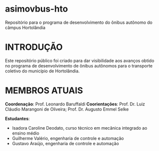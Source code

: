 # asimovbus-hto
Repositório para o programa de desenvolvimento do ônibus autônomo do câmpus Hortolândia

# INTRODUÇÃO
Este repositório público foi criado para dar visibilidade aos avanços obtido no programa de desenvolvimento de ônibus autônomos para o transporte coletivo do município de Hortolândia.

# MEMBROS ATUAIS

**Coordenação**: Prof. Leonardo Baruffaldi
**Coorientações**: Prof. Dr. Luiz Cláudio Marangoni de Oliveira; Prof. Dr. Augusto Emmel Selke

**Estudantes**:
- Isadora Caroline Deodato, curso tècnico em mecânica integrado ao ensino médio
- Guilherme Valério, engenharia de controle e automação
- Gustavo Araújo, engenharia de controle e automação
